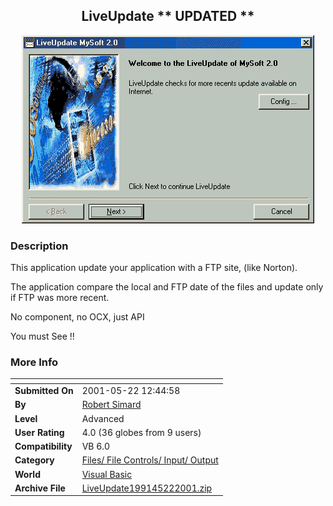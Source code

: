 ﻿<div align="center">

## LiveUpdate \*\* UPDATED \*\*

<img src="PIC2001522132466219.gif">
</div>

### Description

This application update your application with a FTP site, (like Norton).

The application compare the local and FTP date of the files and update only if FTP was more recent.

No component, no OCX, just API

You must See !!
 
### More Info
 


<span>             |<span>
---                |---
**Submitted On**   |2001-05-22 12:44:58
**By**             |[Robert Simard](https://github.com/Planet-Source-Code/PSCIndex/blob/master/ByAuthor/robert-simard.md)
**Level**          |Advanced
**User Rating**    |4.0 (36 globes from 9 users)
**Compatibility**  |VB 6\.0
**Category**       |[Files/ File Controls/ Input/ Output](https://github.com/Planet-Source-Code/PSCIndex/blob/master/ByCategory/files-file-controls-input-output__1-3.md)
**World**          |[Visual Basic](https://github.com/Planet-Source-Code/PSCIndex/blob/master/ByWorld/visual-basic.md)
**Archive File**   |[LiveUpdate199145222001\.zip](https://github.com/Planet-Source-Code/robert-simard-liveupdate-updated__1-23353/archive/master.zip)








